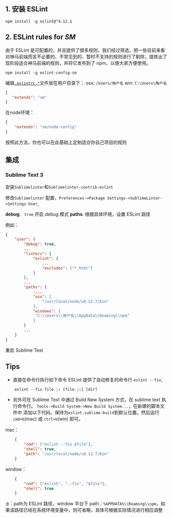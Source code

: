 
## 1. 安装 ESLint  ##
    
    npm install -g eslint@^4.12.1

## 2. ESLint rules for *SM* ##

由于 ESLint 是可配置的，并且提供了很多规则，我们经过筛选，把一些目前来看对神马前端而言不必要的、不常见到的、暂时不支持的规则进行了剔除，提炼出了现阶段适合神马前端的规则，并将它发布到了 npm，以便大家方便使用。

    npm install -g eslint-config-sm

编辑[`.eslintrc.*`](http://eslint.cn/docs/user-guide/configuring#section-8)文件放在用户目录下：
osx:  `/Users/用户名`
win: `C:\Users\用户名`

```json
{
   "extends": "sm"
}
```
在node环境：
```json
{
    "extends": "sm/node-config"
}
```

按照此方法，你也可以在此基础上定制适合你自己项目的规则

## 集成 ##
### Sublime Text 3 ###

安装`Sublimelinter`和`Sublimelinter-contrib-eslint`

修改`Sublimelinter` 配置，`Preferences->Package Settings->SublimeLinter->Settings-User`,

**debug**: ` true`  开启 debug 模式 
**paths**:  根据具体环境，设置 ESLint 路径


例如：
```json
{
    "user": {
        "debug": true,
        ...
        "linters": {
            "eslint": {
                ...
                "excludes": ["*.html"]
            }
        },
        ...
        "paths": {
            ....
            "osx": [
                "/usr/local/node/v0.12.7/bin"
            ],
            "windows": [
             "C:\\Users\\用户名\\AppData\\Roaming\\npm"
            ]
        } 
        ...
    }
}
```

重启 Sublime Text 


## Tips ##
* 直接在命令行执行如下命令
    ESLint 提供了自动修复的命令行 `eslint --fix`,

```javascript
    eslint --fix file.js [file.js] [dir]
```

* 另外可在 Sublime Text 中通过 Build New System 方式，在 sublime text 执行命令行。
`Tools->Build System->New Build System...`，在新建的脚本文件中
添加以下代码，保持为`eslint.sublime-build`到默认位置。然后运行`cmd+b`(mac) 或 `ctrl+b`(win) 即可。

mac：
```json
    {
        "cmd": ["eslint --fix $file"],
        "shell": true,
        "path": "/usr/local/node/v0.12.7/bin"
    }
```
window：
```json
    {
        "cmd": ["eslint", "--fix", "$file"],
        "shell": true
    }
```
`注`：path为 ESLint 路径，window 平台下 path：`%APPDATA%\\Roaming\\npm`，如果该路径已经在系统环境变量中，则可省略，具体可根据实际情况进行相应调整


